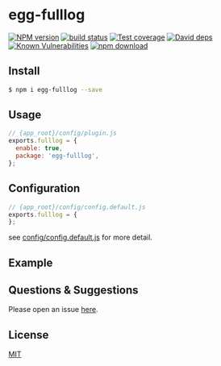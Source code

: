 # egg-fulllog

[![NPM version][npm-image]][npm-url]
[![build status][travis-image]][travis-url]
[![Test coverage][codecov-image]][codecov-url]
[![David deps][david-image]][david-url]
[![Known Vulnerabilities][snyk-image]][snyk-url]
[![npm download][download-image]][download-url]

[npm-image]: https://img.shields.io/npm/v/egg-fulllog.svg?style=flat-square
[npm-url]: https://npmjs.org/package/egg-fulllog
[travis-image]: https://img.shields.io/travis/eggjs/egg-fulllog.svg?style=flat-square
[travis-url]: https://travis-ci.org/eggjs/egg-fulllog
[codecov-image]: https://img.shields.io/codecov/c/github/eggjs/egg-fulllog.svg?style=flat-square
[codecov-url]: https://codecov.io/github/eggjs/egg-fulllog?branch=master
[david-image]: https://img.shields.io/david/eggjs/egg-fulllog.svg?style=flat-square
[david-url]: https://david-dm.org/eggjs/egg-fulllog
[snyk-image]: https://snyk.io/test/npm/egg-fulllog/badge.svg?style=flat-square
[snyk-url]: https://snyk.io/test/npm/egg-fulllog
[download-image]: https://img.shields.io/npm/dm/egg-fulllog.svg?style=flat-square
[download-url]: https://npmjs.org/package/egg-fulllog

<!--
Description here.
-->

## Install

```bash
$ npm i egg-fulllog --save
```

## Usage

```js
// {app_root}/config/plugin.js
exports.fulllog = {
  enable: true,
  package: 'egg-fulllog',
};
```

## Configuration

```js
// {app_root}/config/config.default.js
exports.fulllog = {
};
```

see [config/config.default.js](config/config.default.js) for more detail.

## Example

<!-- example here -->

## Questions & Suggestions

Please open an issue [here](https://github.com/eggjs/egg/issues).

## License

[MIT](LICENSE)
